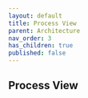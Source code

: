 ```yaml
---
layout: default
title: Process View
parent: Architecture
nav_order: 3
has_children: true
published: false
---
```

## Process View
